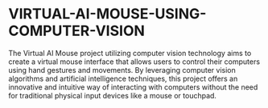 # VIRTUAL-AI-MOUSE-USING-COMPUTER-VISION

The Virtual AI Mouse project utilizing computer vision technology aims to create a virtual mouse interface that allows users to control their computers using hand gestures and movements. By leveraging computer vision algorithms and artificial intelligence techniques, this project offers an innovative and intuitive way of interacting with computers without the need for traditional physical input devices like a mouse or touchpad.
